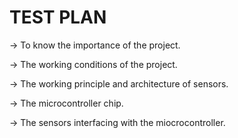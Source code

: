 # TEST PLAN
 -> To know the importance of the project.

 -> The working conditions of the project.

 -> The working principle and architecture of sensors.

 -> The microcontroller chip.

 -> The sensors interfacing with the miocrocontroller.
